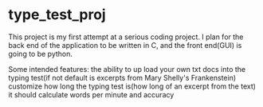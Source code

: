 # type_test_proj

This project is my first attempt at a serious coding project. I plan for the back end of the application to be written in C, and the front end(GUI) is going to be python.

Some intended features:
the ability to up load your own txt docs into the typing test(if not default is excerpts from Mary Shelly's Frankenstein)
customize how long the typing test is(how long of an excerpt from the text)
it should calculate words per minute and accuracy
